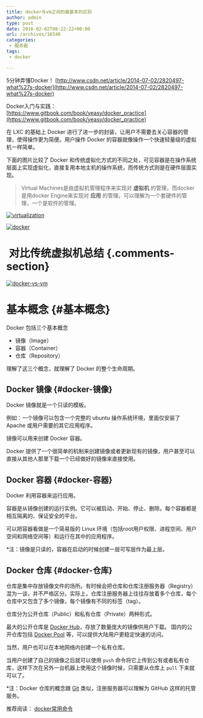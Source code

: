 ```yaml
---
title: docker与vm之间的最基本的区别
author: admin
type: post
date: 2016-02-02T08:22:22+00:00
url: /archives/16540
categories:
 - 服务器
tags:
 - docker

---
```


5分钟弄懂Docker！ [http://www.csdn.net/article/2014-07-02/2820497-what%27s-docker](http://www.csdn.net/article/2014-07-02/2820497-what%27s-docker)

Docker入门与实践： [https://www.gitbook.com/book/yeasy/docker_practice](https://www.gitbook.com/book/yeasy/docker_practice)

在 LXC 的基础上 Docker 进行了进一步的封装，让用户不需要去关心容器的管理，使得操作更为简便。用户操作 Docker 的容器就像操作一个快速轻量级的虚拟机一样简单。

下面的图片比较了 Docker 和传统虚拟化方式的不同之处，可见容器是在操作系统层面上实现虚拟化，直接复用本地主机的操作系统，而传统方式则是在硬件层面实现。

>

> Virtual Machines是由虚拟机管理程序来实现对 **虚拟机** 的管理，而docker是用docker Engine来实现对 **应用** 的管理。可以理解为一个套硬件的管理，一个是软件的管理。
>

[![virtualization](http://blog.haohtml.com/wp-content/uploads/2016/02/virtualization.png)](http://blog.haohtml.com/wp-content/uploads/2016/02/virtualization.png)

[![docker](http://blog.haohtml.com/wp-content/uploads/2016/02/docker.png)](http://blog.haohtml.com/wp-content/uploads/2016/02/docker.png)

#  对比传统虚拟机总结 {.comments-section}

[![docker-vs-vm](http://blog.haohtml.com/wp-content/uploads/2016/02/docker-vs-vm.jpg)](http://blog.haohtml.com/wp-content/uploads/2016/02/docker-vs-vm.jpg)

# 基本概念 {#基本概念}

Docker 包括三个基本概念

 * 镜像（Image）
 * 容器（Container）
 * 仓库（Repository）

理解了这三个概念，就理解了 Docker 的整个生命周期。

## Docker 镜像 {#docker-镜像}

Docker 镜像就是一个只读的模板。

例如：一个镜像可以包含一个完整的 ubuntu 操作系统环境，里面仅安装了 Apache 或用户需要的其它应用程序。

镜像可以用来创建 Docker 容器。

Docker 提供了一个很简单的机制来创建镜像或者更新现有的镜像，用户甚至可以直接从其他人那里下载一个已经做好的镜像来直接使用。

## Docker 容器 {#docker-容器}

Docker 利用容器来运行应用。

容器是从镜像创建的运行实例。它可以被启动、开始、停止、删除。每个容器都是相互隔离的、保证安全的平台。

可以把容器看做是一个简易版的 Linux 环境（包括root用户权限、进程空间、用户空间和网络空间等）和运行在其中的应用程序。

*注：镜像是只读的，容器在启动的时候创建一层可写层作为最上层。

## Docker 仓库 {#docker-仓库}

仓库是集中存放镜像文件的场所。有时候会把仓库和仓库注册服务器（Registry）混为一谈，并不严格区分。实际上，仓库注册服务器上往往存放着多个仓库，每个仓库中又包含了多个镜像，每个镜像有不同的标签（tag）。

仓库分为公开仓库（Public）和私有仓库（Private）两种形式。

最大的公开仓库是 [Docker Hub](https://hub.docker.com/)，存放了数量庞大的镜像供用户下载。 国内的公开仓库包括 [Docker Pool](http://www.dockerpool.com/) 等，可以提供大陆用户更稳定快速的访问。

当然，用户也可以在本地网络内创建一个私有仓库。

当用户创建了自己的镜像之后就可以使用 `push` 命令将它上传到公有或者私有仓库，这样下次在另外一台机器上使用这个镜像时候，只需要从仓库上 `pull` 下来就可以了。

*注：Docker 仓库的概念跟 [Git](http://git-scm.com/) 类似，注册服务器可以理解为 GitHub 这样的托管服务。

推荐阅读： [docker常用命令](http://blog.haohtml.com/archives/16555)